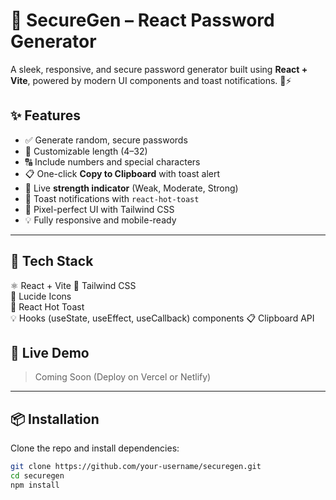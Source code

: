 # 🔐 SecureGen – React Password Generator

A sleek, responsive, and secure password generator built using **React + Vite**, powered by modern UI components and toast notifications. 🎨⚡

## ✨ Features

- ✅ Generate random, secure passwords
- 🔢 Customizable length (4–32)
- 🔠 Include numbers and special characters
- 📋 One-click **Copy to Clipboard** with toast alert
- 🌈 Live **strength indicator** (Weak, Moderate, Strong)
- 🧪 Toast notifications with `react-hot-toast`
- 💅 Pixel-perfect UI with Tailwind CSS
- 💡 Fully responsive and mobile-ready

---

## 🧩 Tech Stack
⚛️ React + Vite	
🎨 Tailwind CSS	
🧩 Lucide Icons	
🔔 React Hot Toast	
💡 Hooks (useState, useEffect, useCallback)	components
📋 Clipboard API

## 🚀 Live Demo

> Coming Soon (Deploy on Vercel or Netlify)

---

## 📦 Installation

Clone the repo and install dependencies:

```bash
git clone https://github.com/your-username/securegen.git
cd securegen
npm install
